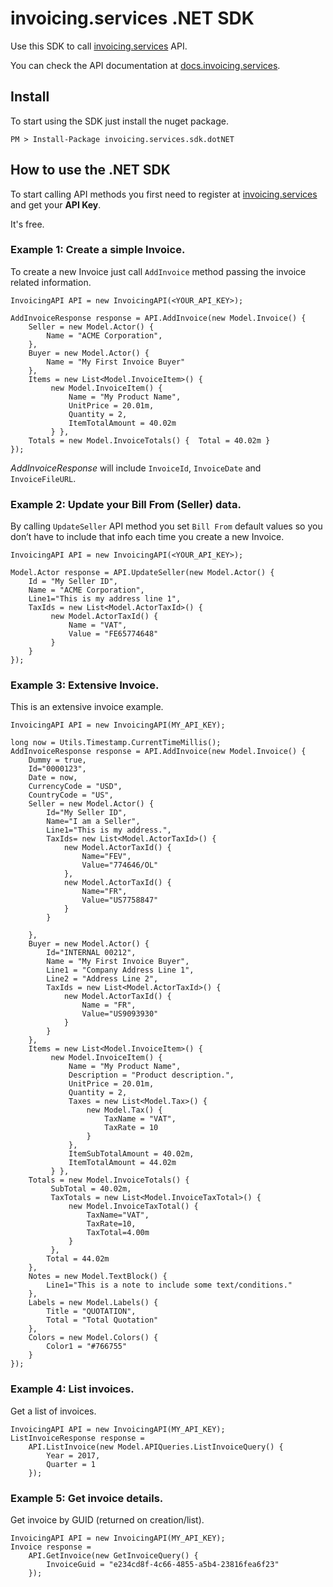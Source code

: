 # invoicing.services .NET SDK

Use this SDK to call [invoicing.services](https://invoicing.services/) API.

You can check the API documentation at [docs.invoicing.services](http://docs.invoicing.services/).


## Install

To start using the SDK just install the nuget package.

`PM > Install-Package invoicing.services.sdk.dotNET`

## How to use the .NET SDK

To start calling API methods you first need to register at [invoicing.services](https://invoicing.services/) and get your **API Key**.

It's free.

### Example 1: Create a simple Invoice.

To create a new Invoice just call `AddInvoice` method passing the invoice related information.

```net
InvoicingAPI API = new InvoicingAPI(<YOUR_API_KEY>);

AddInvoiceResponse response = API.AddInvoice(new Model.Invoice() {
    Seller = new Model.Actor() {
        Name = "ACME Corporation",
    },
    Buyer = new Model.Actor() {
        Name = "My First Invoice Buyer"
    },
    Items = new List<Model.InvoiceItem>() {
         new Model.InvoiceItem() {
             Name = "My Product Name",
             UnitPrice = 20.01m,
             Quantity = 2,
             ItemTotalAmount = 40.02m
         } },
    Totals = new Model.InvoiceTotals() {  Total = 40.02m }
});

```

*AddInvoiceResponse* will include `InvoiceId`, `InvoiceDate` and `InvoiceFileURL`.


### Example 2: Update your Bill From (Seller) data.

By calling `UpdateSeller` API method you set `Bill From` default values so you don’t have to include that info each time you create a new Invoice.

```
InvoicingAPI API = new InvoicingAPI(<YOUR_API_KEY>);

Model.Actor response = API.UpdateSeller(new Model.Actor() {
    Id = "My Seller ID",
    Name = "ACME Corporation",
    Line1="This is my address line 1",
    TaxIds = new List<Model.ActorTaxId>() {
         new Model.ActorTaxId() {
             Name = "VAT",
             Value = "FE65774648"
         }
    }
});
```

### Example 3: Extensive Invoice.

This is an extensive invoice example.

```
InvoicingAPI API = new InvoicingAPI(MY_API_KEY);

long now = Utils.Timestamp.CurrentTimeMillis();
AddInvoiceResponse response = API.AddInvoice(new Model.Invoice() {
    Dummy = true,
    Id="0000123",
    Date = now,
    CurrencyCode = "USD",
    CountryCode = "US",
    Seller = new Model.Actor() {
        Id="My Seller ID",
        Name="I am a Seller",
        Line1="This is my address.",
        TaxIds= new List<Model.ActorTaxId>() {
            new Model.ActorTaxId() {
                Name="FEV",
                Value="774646/OL"
            },
            new Model.ActorTaxId() {
                Name="FR",
                Value="US7758847"
            }
        }

    },
    Buyer = new Model.Actor() {
        Id="INTERNAL 00212",
        Name = "My First Invoice Buyer",
        Line1 = "Company Address Line 1",
        Line2 = "Address Line 2",
        TaxIds = new List<Model.ActorTaxId>() {
            new Model.ActorTaxId() {
                Name = "FR",
                Value="US9093930"
            }
        }
    },
    Items = new List<Model.InvoiceItem>() {
         new Model.InvoiceItem() {
             Name = "My Product Name",
             Description = "Product description.",
             UnitPrice = 20.01m,
             Quantity = 2,
             Taxes = new List<Model.Tax>() {
                 new Model.Tax() {
                     TaxName = "VAT",
                     TaxRate = 10
                 }
             },
             ItemSubTotalAmount = 40.02m,
             ItemTotalAmount = 44.02m
         } },
    Totals = new Model.InvoiceTotals() {
         SubTotal = 40.02m,
         TaxTotals = new List<Model.InvoiceTaxTotal>() {
             new Model.InvoiceTaxTotal() {
                 TaxName="VAT",
                 TaxRate=10,
                 TaxTotal=4.00m
             }
         },
        Total = 44.02m
    },
    Notes = new Model.TextBlock() {
        Line1="This is a note to include some text/conditions."
    },
    Labels = new Model.Labels() {
        Title = "QUOTATION",
        Total = "Total Quotation"
    },
    Colors = new Model.Colors() {
        Color1 = "#766755"
    }
});
```
### Example 4: List invoices.

Get a list of invoices.

```
InvoicingAPI API = new InvoicingAPI(MY_API_KEY);
ListInvoiceResponse response = 
    API.ListInvoice(new Model.APIQueries.ListInvoiceQuery() { 
        Year = 2017, 
        Quarter = 1 
    });
```

### Example 5: Get invoice details.

Get invoice by GUID (returned on creation/list).

```
InvoicingAPI API = new InvoicingAPI(MY_API_KEY);
Invoice response = 
    API.GetInvoice(new GetInvoiceQuery() { 
        InvoiceGuid = "e234cd8f-4c66-4855-a5b4-23816fea6f23"
    });
```

